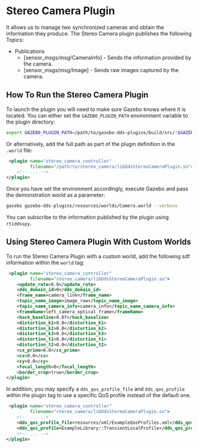 # Stereo Camera Plugin

It allows us to manage two synchronized cameras and obtain the information they
produce. The Stereo Camera plugin publishes the following Topics:

* Publications
  * [sensor_msgs/msg/CameraInfo] - Sends the information provided by the
    camera.
  * [sensor_msgs/msg/Image] - Sends raw images captured by the camera.

## How To Run the Stereo Camera Plugin

To launch the plugin you will need to make sure Gazebo knows where it is
located. You can either set the `GAZEBO_PLUGIN_PATH` environment variable to
the plugin directory:

```bash
export GAZEBO_PLUGIN_PATH=/path/to/gazebo-dds-plugins/build/src/:$GAZEBO_PLUGIN_PATH
```

Or alternatively, add the full path as part of the plugin definition in the
`.world` file:

```xml
 <plugin name="stereo_camera_controller"
         filename="/path/to/stereo_camera/libDdsStereoCameraPlugin.so">
    <!-- ... -->
</plugin>
```

Once you have set the environment accordingly, execute Gazebo and pass the
demonstration world as a parameter:

```bash
gazebo gazebo-dds-plugins/resources/worlds/Camera.world --verbose
```

You can subscribe to the information published by the plugin using `rtiddsspy`.

## Using Stereo Camera Plugin With Custom Worlds

To run the Stereo Camera Plugin with a custom world, add the following sdf
information within the `world` tag:

```xml
 <plugin name="stereo_camera_controller"
         filename="stereo_camera/libDdsStereoCameraPlugin.so">
    <update_rate>0.0</update_rate>
    <dds_domain_id>0</dds_domain_id>
    <frame_name>camera_link</frame_name>
    <topic_name_image>image_raw</topic_name_image>
    <topic_name_camera_info>camera_info</topic_name_camera_info>
    <frameName>left_camera_optical_frame</frameName>
    <hack_baseline>0.07</hack_baseline>
    <distortion_k1>0.0</distortion_k1>
    <distortion_k2>0.0</distortion_k2>
    <distortion_k3>0.0</distortion_k3>
    <distortion_t1>0.0</distortion_t1>
    <distortion_t2>0.0</distortion_t2>
    <cx_prime>0.0</cx_prime>
    <cx>0.0</cx>
    <cy>0.0</cy>
    <focal_length>0</focal_length>
    <border_crop>true</border_crop>
</plugin>
```

In addition, you may specify a `dds_qos_profile_file` and `dds_qos_profile`
within the plugin tag to use a specific QoS profile instead of the default one.

```xml
 <plugin name="stereo_camera_controller"
         filename="stereo_camera/libDdsStereoCameraPlugin.so">
    <!-- ... -->
    <dds_qos_profile_file>resources/xml/ExampleQosProfiles.xml</dds_qos_profile_file>
    <dds_qos_profile>ExampleLibrary::TransientLocalProfile</dds_qos_profile>
    <!-- ... -->
</plugin>
```
